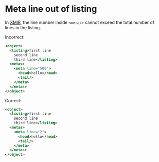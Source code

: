 # Meta line out of listing

In [XMIR], the line number inside `<meta/>` cannot exceed the total number of lines
in the listing.

Incorrect:

```xml
<object>
  <listing>first line
    second line
    third line</listing>
  <metas>
    <meta line="500">
      <head>hello</head>
      <tail/>
    </meta>
  </metas>
</object>
```

Correct:

```xml
<object>
  <listing>first line
    second line
    third line</listing>
  <metas>
    <meta line="2">
      <head>hello</head>
      <tail/>
    </meta>
  </metas>
</object>
```

[XMIR]: https://news.eolang.org/2022-11-25-xmir-guide.html
